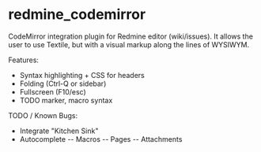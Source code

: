 # redmine_codemirror

CodeMirror integration plugin for Redmine editor (wiki/issues).
It allows the user to use Textile, but with a visual markup along the lines of WYSIWYM.

Features:
- Syntax highlighting + CSS for headers
- Folding (Ctrl-Q or sidebar)
- Fullscreen (F10/esc)
- TODO marker, macro syntax

TODO / Known Bugs:
- Integrate "Kitchen Sink"
- Autocomplete
-- Macros
-- Pages
-- Attachments
